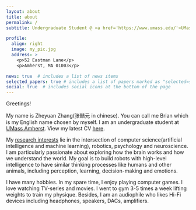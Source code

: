 ```yaml
---
layout: about
title: about
permalink: /
subtitle: Undergraduate Student @ <a href='https://www.umass.edu/'>UMass Amherst</a>

profile:
  align: right
  image: my_pic.jpg
  address: >
    <p>52 Eastman Lane</p>
    <p>Amherst, MA 01003</p>

news: true  # includes a list of news items
selected_papers: true # includes a list of papers marked as "selected={true}"
social: true  # includes social icons at the bottom of the page
---
```


Greetings!

My name is Zheyuan Zhang(张喆元 in chinese). You can call me Brian which is my English name chosen by myself. I am an undergraduate student at [UMass Amherst](https://www.umass.edu/). View my latest CV [here](assets/cv.pdf).

My [research interests](blog/2022/about-my-research-interests/) lie in the intersection of computer science(artificial intelligence and machine learning), robotics, psychology and neuroscience. I am particularly passionate about exploring how the brain works and how we understand the world. My goal is to build robots with high-level intelligence to have similar thinking processes like humans and other animals, including perception, learning, decision-making and emotions.

I have many hobbies. In my spare time, I enjoy playing computer games. I love watching TV-series and movies. I went to gym 3-5 times a week lifting weights to train my physique. Besides, I am an audiophile who likes Hi-Fi devices including headphones, speakers, DACs, amplifiers.
